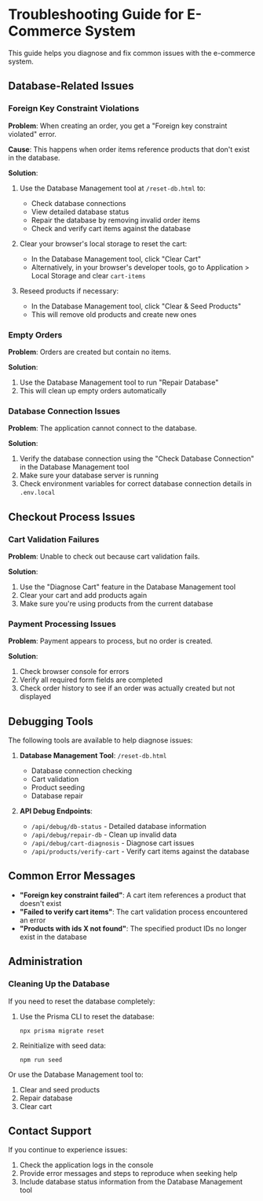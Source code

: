 # Troubleshooting Guide for E-Commerce System

This guide helps you diagnose and fix common issues with the e-commerce system.

## Database-Related Issues

### Foreign Key Constraint Violations

**Problem**: When creating an order, you get a "Foreign key constraint violated" error.

**Cause**: This happens when order items reference products that don't exist in the database.

**Solution**:

1. Use the Database Management tool at `/reset-db.html` to:
   - Check database connections
   - View detailed database status
   - Repair the database by removing invalid order items
   - Check and verify cart items against the database

2. Clear your browser's local storage to reset the cart:
   - In the Database Management tool, click "Clear Cart"
   - Alternatively, in your browser's developer tools, go to Application > Local Storage and clear `cart-items`

3. Reseed products if necessary:
   - In the Database Management tool, click "Clear & Seed Products"
   - This will remove old products and create new ones

### Empty Orders

**Problem**: Orders are created but contain no items.

**Solution**:
1. Use the Database Management tool to run "Repair Database"
2. This will clean up empty orders automatically

### Database Connection Issues

**Problem**: The application cannot connect to the database.

**Solution**:
1. Verify the database connection using the "Check Database Connection" in the Database Management tool
2. Make sure your database server is running
3. Check environment variables for correct database connection details in `.env.local`

## Checkout Process Issues

### Cart Validation Failures

**Problem**: Unable to check out because cart validation fails.

**Solution**:
1. Use the "Diagnose Cart" feature in the Database Management tool
2. Clear your cart and add products again
3. Make sure you're using products from the current database

### Payment Processing Issues

**Problem**: Payment appears to process, but no order is created.

**Solution**:
1. Check browser console for errors
2. Verify all required form fields are completed
3. Check order history to see if an order was actually created but not displayed

## Debugging Tools

The following tools are available to help diagnose issues:

1. **Database Management Tool**: `/reset-db.html`
   - Database connection checking
   - Cart validation
   - Product seeding
   - Database repair

2. **API Debug Endpoints**:
   - `/api/debug/db-status` - Detailed database information
   - `/api/debug/repair-db` - Clean up invalid data
   - `/api/debug/cart-diagnosis` - Diagnose cart issues
   - `/api/products/verify-cart` - Verify cart items against the database

## Common Error Messages

- **"Foreign key constraint failed"**: A cart item references a product that doesn't exist
- **"Failed to verify cart items"**: The cart validation process encountered an error
- **"Products with ids X not found"**: The specified product IDs no longer exist in the database

## Administration

### Cleaning Up the Database

If you need to reset the database completely:

1. Use the Prisma CLI to reset the database:
   ```
   npx prisma migrate reset
   ```

2. Reinitialize with seed data:
   ```
   npm run seed
   ```

Or use the Database Management tool to:
1. Clear and seed products
2. Repair database
3. Clear cart

## Contact Support

If you continue to experience issues:

1. Check the application logs in the console
2. Provide error messages and steps to reproduce when seeking help
3. Include database status information from the Database Management tool 